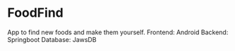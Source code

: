 # FoodFind
App to find new foods and make them yourself. 
Frontend: Android 
Backend: Springboot
Database: JawsDB
